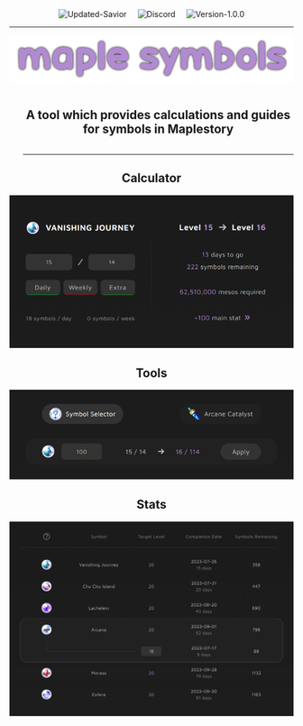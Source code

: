 <div align="center">
  <img src="https://img.shields.io/badge/update-savior-red" alt="Updated-Savior"/>
  &nbsp; &nbsp;
  <img src="https://discordapp.com/api/guilds/1126041321816203374/widget.png?style=shield" alt="Discord"/>
  &nbsp; &nbsp;
  <img src="https://img.shields.io/badge/version-1.0.0-b18bd0" alt="Version-1.0.0"/>
  <hr></hr>
</div>

<div align="center">
  <img src="/public/main/logo.png" alt="Maple Symbols Logo"/>
</div>

<div id="user-content-toc">
  <ul>
    <summary align="center"><h2 style="display: inline-block;" >A tool which provides calculations and guides for symbols in Maplestory</h1></summary>
    <hr></hr>
  </ul>
</div>

<h2 align="center">Calculator</h2>

<div align="center">
  <img src="/public/main/calculator.png" alt="Calculator UI"/>
</div>

<h2 align="center">Tools</h2>

<div align="center">
  <img src="/public/main/tools.png" alt="Tools UI"/>
</div>

<h2 align="center">Stats</h2>

<div align="center">
  <img src="/public/main/levels.png" alt="Stats UI"/>
</div>
